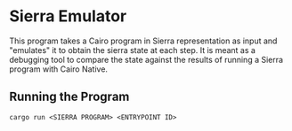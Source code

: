 # Sierra Emulator

This program takes a Cairo program in Sierra representation as input and "emulates" it to obtain the sierra state at each step.
It is meant as a debugging tool to compare the state against the results of running a Sierra program with Cairo Native.

## Running the Program
`cargo run <SIERRA PROGRAM> <ENTRYPOINT ID>`
